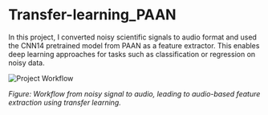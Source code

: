 # Transfer-learning_PAAN

In this project, I converted noisy scientific signals to audio format and used the CNN14 pretrained model from PAAN as a feature extractor. This enables deep learning approaches for tasks such as classification or regression on noisy data. 


![Project Workflow](https://github.com/user-attachments/assets/b0df25c6-f1b1-48e4-9502-d2e4e84e7078)

*Figure: Workflow from noisy signal to audio, leading to audio-based feature extraction using transfer learning.*
